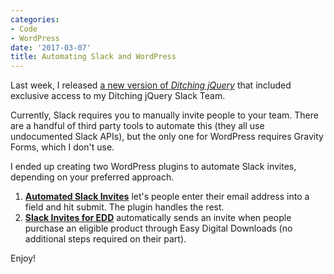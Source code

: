 ```yaml
---
categories:
- Code
- WordPress
date: '2017-03-07'
title: Automating Slack and WordPress
---
```


Last week, I released [a new version of *Ditching jQuery*](https://ditchingjquery.com) that included exclusive access to my Ditching jQuery Slack Team.

Currently, Slack requires you to manually invite people to your team. There are a handful of third party tools to automate this (they all use undocumented Slack APIs), but the only one for WordPress requires Gravity Forms, which I don't use.

I ended up creating two WordPress plugins to automate Slack invites, depending on your preferred approach.

1. **[Automated Slack Invites](https://github.com/cferdinandi/gmt-automated-slack-invites)** let's people enter their email address into a field and hit submit. The plugin handles the rest.
2. **[Slack Invites for EDD](https://github.com/cferdinandi/gmt-slack-invites-for-edd)** automatically sends an invite when people purchase an eligible product through Easy Digital Downloads (no additional steps required on their part).

Enjoy!